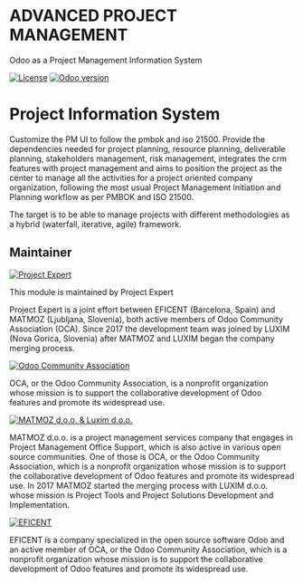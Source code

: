 # ADVANCED PROJECT MANAGEMENT
Odoo as a Project Management Information System

[![License](https://img.shields.io/badge/licence-AGPL--3-blue.svg)](http://www.gnu.org/licenses/agpl-3.0-standalone.html)
[![Odoo version](https://img.shields.io/badge/Odoo-10.0-brightgreen.svg?style=flat-square)]()

Project Information System
==========================

Customize the PM UI to follow the pmbok and iso 21500. Provide the 
dependencies needed for project planning, resource planning, deliverable 
planning, stakeholders management, risk management, integrates the crm 
features with project management and aims to position the project as the 
center to manage all the activities for a project oriented company 
organization, following the most usual Project Management Initiation and 
Planning workflow as per PMBOK and ISO 21500.

The target is to be able to manage projects with different methodologies
as a hybrid (waterfall, iterative, agile) framework.

Maintainer
----------

[![Project Expert](https://www.luxim.si/wp-content/uploads/2017/12/pexpert_alt.png)](http://project.expert)

This module is maintained by Project Expert

Project Expert is a joint effort between EFICENT (Barcelona, Spain) and MATMOZ
(Ljubljana, Slovenia), both active members of Odoo Community Association (OCA).
Since 2017 the development team was joined by LUXIM (Nova Gorica, Slovenia)
after MATMOZ and LUXIM began the company merging process.

[![Odoo Community Association](https://www.luxim.si/wp-content/uploads/2017/12/odoo_oca_128.png)](http://odoo-community.org)

OCA, or the Odoo Community Association, is a nonprofit organization whose
mission is to support the collaborative development of Odoo features and
promote its widespread use.

[![MATMOZ d.o.o. & Luxim d.o.o.](https://www.luxim.si/wp-content/uploads/2017/12/matmozluxim.png)](https://www.luxim.si)

MATMOZ d.o.o. is a project management services company that engages in Project
Management Office Support, which is also active in various open source
communities. One of those is OCA, or the Odoo Community Association, which is
a nonprofit organization whose mission is to support the collaborative
development of Odoo features and promote its widespread use. In 2017 MATMOZ
started the merging process with LUXIM d.o.o. whose mission is Project Tools
and Project Solutions Development and Implementation.

[![EFICENT](https://avatars0.githubusercontent.com/u/7718403?s=200&v=4)](https://www.eficent.com)

EFICENT is a company specialized in the open source software Odoo and an
active member of OCA, or the Odoo Community Association, which is a nonprofit
organization whose mission is to support the collaborative development of Odoo
features and promote its widespread use.
